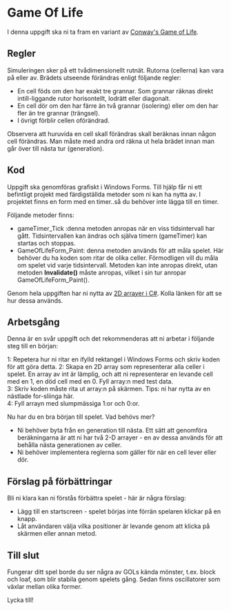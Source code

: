 # Game Of Life

I denna uppgift ska ni ta fram en variant av [Conway's Game of Life](https://en.wikipedia.org/wiki/Conway%27s_Game_of_Life).

## Regler

Simuleringen sker på ett tvådimensionellt rutnät. Rutorna (cellerna) kan vara på eller av. Brädets utseende förändras enligt följande regler:

+ En cell föds om den har exakt tre grannar. Som grannar räknas direkt intill-liggande rutor horisontellt, lodrätt eller diagonalt.
+ En cell dör om den har färre än två grannar (isolering) eller om den har fler än tre grannar (trängsel).
+ I övrigt förblir cellen oförändrad. 

Observera att huruvida en cell skall förändras skall beräknas innan någon cell förändras. Man måste med andra ord räkna ut hela brädet innan man går över till nästa tur (generation).

## Kod
Uppgift ska genomföras grafiskt i Windows Forms. Till hjälp får ni ett befintligt projekt med färdigställda metoder som ni kan ha nytta av. I projektet finns en form med en timer..så du behöver inte lägga till en timer. 

Följande metoder finns:

+ gameTimer_Tick :denna metoden anropas när en viss tidsintervall har gått. Tidsintervallen kan ändras och själva timern (gameTimer) kan startas och stoppas.
+ GameOfLifeForm_Paint: denna metoden används för att måla spelet. Här behöver du ha koden som ritar de olika celler. Förmodligen vill du måla om spelet vid varje tidsintervall. Metoden kan inte anropas direkt, utan metoden **Invalidate()** måste anropas, vilket i sin tur anropar GameOfLifeForm_Paint().   

Genom hela uppgiften har ni nytta av [2D arrayer i C#](https://docs.microsoft.com/en-us/dotnet/csharp/programming-guide/arrays/multidimensional-arrays). Kolla länken för att se hur dessa används.

## Arbetsgång

Denna är en svår uppgift och det rekommenderas att ni arbetar i följande steg till en början:

1: Repetera hur ni ritar en ifylld rektangel i Windows Forms och skriv koden för att göra detta. 
2: Skapa en 2D array som representerar alla celler i spelet. En array av int är lämplig, och att ni representerar en levande cell med en 1, en död cell med en 0. Fyll array:n med test data.  
3: Skriv koden måste rita ut array:n på skärmen. Tips: ni har nytta av en nästlade for-sliinga här.  
4: Fyll arrayn med slumpmässiga 1:or och 0:or.

Nu har du en bra början till spelet. Vad behövs mer? 

+ Ni behöver byta från en generation till nästa. Ett sätt att genomföra beräkningarna är att ni har två 2-D arrayer - en av dessa används för att behålla nästa generationen av celler. 
+ Ni behöver implementera reglerna som gäller för när en cell lever eller dör.

## Förslag på förbättringar

Bli ni klara kan ni förstås förbättra spelet - här är några förslag:

+ Lägg till en startscreen - spelet börjas inte förrän spelaren klickar på en knapp.
+ Låt användaren välja vilka positioner är levande genom att klicka på skärmen eller annan metod.

## Till slut
Fungerar ditt spel borde du ser några av GOLs kända mönster, t.ex. block och loaf, som blir stabila genom spelets gång. Sedan finns oscillatorer som växlar mellan olika former. 

Lycka till!



